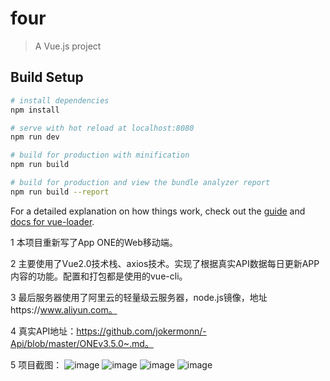 # four

> A Vue.js project

## Build Setup

``` bash
# install dependencies
npm install

# serve with hot reload at localhost:8080
npm run dev

# build for production with minification
npm run build

# build for production and view the bundle analyzer report
npm run build --report
```

For a detailed explanation on how things work, check out the [guide](http://vuejs-templates.github.io/webpack/) and [docs for vue-loader](http://vuejs.github.io/vue-loader).

1 本项目重新写了App ONE的Web移动端。

2 主要使用了Vue2.0技术栈、axios技术。实现了根据真实API数据每日更新APP内容的功能。配置和打包都是使用的vue-cli。

3 最后服务器使用了阿里云的轻量级云服务器，node.js镜像，地址https://www.aliyun.com。 

4 真实API地址：https://github.com/jokermonn/-Api/blob/master/ONEv3.5.0~.md。

5 项目截图：
![image](https://wx3.sinaimg.cn/mw690/a89a463aly1flt000qbi1j20ae0ig7a4.jpg)
![image](https://wx3.sinaimg.cn/mw690/a89a463aly1flt000xjf6j20ai0ihtdr.jpg)
![image](https://wx3.sinaimg.cn/mw690/a89a463aly1flt000buvrj20ad0ik7ab.jpg)
![image](https://wx2.sinaimg.cn/mw690/a89a463aly1flt00144frj20ae0ik0yn.jpg)


